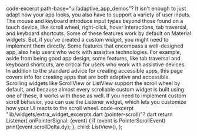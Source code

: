 code-excerpt path-base="ui/adaptive_app_demos"?
It isn't enough to just adapt how your app looks,
you also have to support a variety of user inputs.
The mouse and keyboard introduce input types beyond those
found on a touch device, like scroll wheel, right-click,
hover interactions, tab traversal, and keyboard shortcuts.
Some of these features work by default on Material
widgets. But, if you've created a custom widget,
you might need to implement them directly.
Some features that encompass a well-designed app,
also help users who work with assistive technologies.
For example, aside from being good app design,
some features, like tab traversal and keyboard shortcuts,
are critical for users who work with assistive devices.
In addition to the standard advice for
creating accessible apps, this page covers
info for creating apps that are both
adaptive and accessible.
Scrolling widgets like ScrollView or ListView
support the scroll wheel by default, and because
almost every scrollable custom widget is built
using one of these, it works with those as well.
If you need to implement custom scroll behavior,
you can use the Listener widget, which lets you
customize how your UI reacts to the scroll wheel.
code-excerpt "lib/widgets/extra_widget_excerpts.dart (pointer-scroll)"?
dart
return Listener(
  onPointerSignal: (event) {
    if (event is PointerScrollEvent) print(event.scrollDelta.dy);
  },
  child: ListView(),
);
